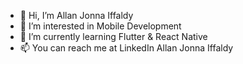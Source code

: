 - 👋 Hi, I’m Allan Jonna Iffaldy
- 👀 I’m interested in Mobile Development
- 🌱 I’m currently learning Flutter & React Native
- 📫 You can reach me at LinkedIn Allan Jonna Iffaldy 

